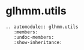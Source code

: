 # glhmm.utils

```{eval-rst}
.. automodule:: glhmm.utils
   :members:
   :undoc-members:
   :show-inheritance:
```
